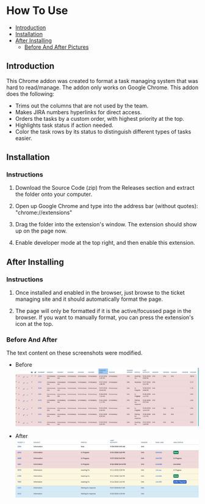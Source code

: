 # How To Use

- [Introduction](#introduction)
- [Installation](#installation)
- [After Installing](#after-installing)
	- [Before And After Pictures](#before-and-after)

## Introduction

This Chrome addon was created to format a task managing system that was hard to read/manage. The addon only works on Google Chrome. This addon does the following: 
- Trims out the columns that are not used by the team. 
- Makes JIRA numbers hyperlinks for direct access. 
- Orders the tasks by a custom order, with highest priority at the top. 
- Highlights task status if action needed. 
- Color the task rows by its status to distinguish different types of tasks easier. 



## Installation

### Instructions

1. Download the Source Code (zip) from the Releases section and extract the folder onto your computer. 

2. Open up Google Chrome and type into the address bar (without quotes): "chrome://extensions"

3. Drag the folder into the extension's window. The extension should show up on the page now. 

4. Enable developer mode at the top right, and then enable this extension. 



## After Installing

### Instructions

1. Once installed and enabled in the browser, just browse to the ticket managing site and it should automatically format the page. 

2. The page will only be formatted if it is the active/focussed page in the browser. If you want to manually format, you can press the extension's icon at the top. 

### Before And After
The text content on these screenshots were modified. 

- Before
![Before](https://github.com/mt9304/format-sf/blob/master/res/before.png)

- After
![After](https://github.com/mt9304/format-sf/blob/master/res/after.png)
